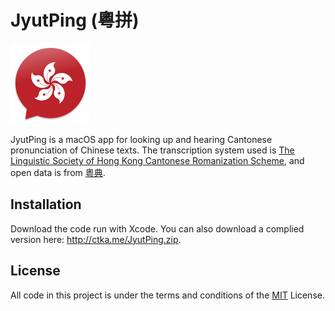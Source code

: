 # JyutPing (粵拼)

<img width="128" alt="JyutPing" src="https://raw.githubusercontent.com/catjia1011/JyutPing/master/JyutPing/Assets.xcassets/AppIcon.appiconset/256.png"/>

JyutPing is a macOS app for looking up and hearing Cantonese pronunciation of Chinese texts. The transcription system used is [The Linguistic Society of Hong Kong Cantonese Romanization Scheme](https://www.lshk.org/jyutping), and open data is from [粵典](https://words.hk/faiman/analysis).

## Installation

Download the code run with Xcode. You can also download a complied version here: <http://ctka.me/JyutPing.zip>.

## License
All code in this project is under the terms and conditions of the [MIT](https://choosealicense.com/licenses/mit/) License.